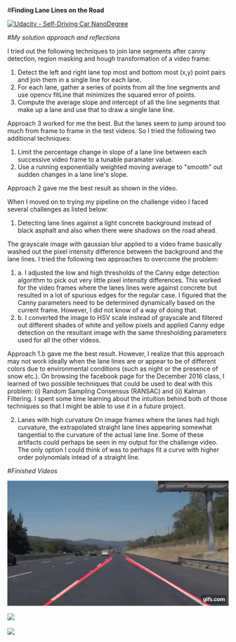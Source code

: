 #**Finding Lane Lines on the Road** 

[![Udacity - Self-Driving Car NanoDegree](https://s3.amazonaws.com/udacity-sdc/github/shield-carnd.svg)](http://www.udacity.com/drive)

#*My solution approach and reflections*

I tried out the following techniques to join lane segments after canny detection, region masking and hough transformation of a video frame:

1. Detect the left and right lane top most and bottom most (x,y) point pairs and join them in a single line for each lane.
2. For each lane, gather a series of points from all the line segments and use opencv fitLine that minimizes the squared error of points.
3. Compute the average slope and intercept of all the line segments that make up a lane and use that to draw a single lane line.

Approach 3 worked for me the best. But the lanes seem to jump around too much from frame to frame in the test videos. So I tried the following two additional techniques:

1. Limit the percentage change in slope of a lane line between each successive video frame to a tunable paramater value.
2. Use a running exponentially weighted moving average to "smooth" out sudden changes in a lane line's slope.

Approach 2 gave me the best result as shown in the video.

When I moved on to trying my pipeline on the challenge video I faced several challenges as listed below:

1. Detecting lane lines against a light concrete background instead of black asphalt and also when there were shadows on the road ahead.

The grayscale image with gaussian blur applied to a video frame basically washed out the pixel intensity difference between the background and the lane lines. I tried the following two approaches to overcome the problem:

1. a. I adjusted the low and high thresholds of the Canny edge detection algorithm to pick out very little pixel intensity differences. This worked for the video frames where the lanes lines were against concrete but resulted in a lot of spurious edges for the regular case. I figured that the Canny parameters need to be determined dynamically based on the current frame. However, I did not know of a way of doing that.
1. b. I converted the image to HSV scale instead of grayscale and filtered out different shades of white and yellow pixels and applied Canny edge detection on the resultant image with the same thresholding parameters used for all the other videos.

Approach 1.b gave me the best result. However, I realize that this approach may not work ideally when the lane lines are or appear to be of different colors due to environmental conditions (such as night or the presence of snow etc.). On browsing the facebook page for the December 2016 class, I learned of two possible techniques that could be used to deal with this problem: (i) Random Sampling Consensus (RANSAC) and (ii) Kalman Filtering. I spent some time learning about the intuition behind both of those techniques so that I might be able to use it in a future project.

2. Lanes with high curvature
On image frames where the lanes had high curvature, the extrapolated straight lane lines appearing somewhat tangential to the curvature of the actual lane line. Some of these artifacts could perhaps be seen in my output for the challenge video. The only option I could think of was to perhaps fit a curve with higher order polynomials intead of a straight line.

#*Finished Videos*

![](https://github.com/eltomate/CarND-LaneLines-P1/raw/master/finished/p1_white.gif)

![](https://github.com/eltomate/CarND-LaneLines-P1/raw/master/finished/p1_yellow.gif)

![](https://github.com/eltomate/CarND-LaneLines-P1/raw/master/finished/p1_challenge.gif)
